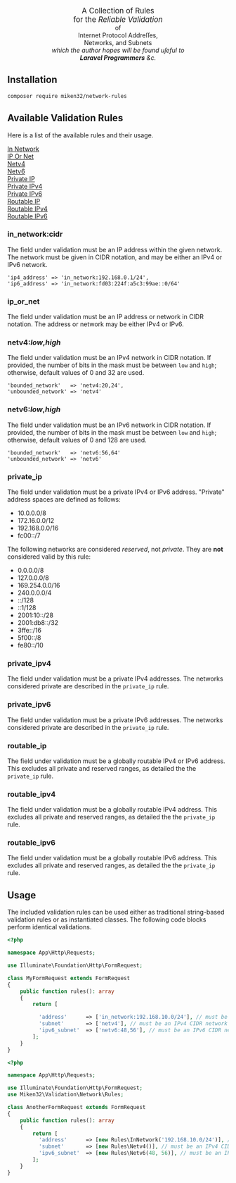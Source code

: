 <p align="center">
<big>A Collection of Rules<br/>
for the <i>Reliable Validation</i></big><br/>
of<br/>
Internet Protocol Addreſſes,<br/>
Networks, and Subnets<br/>
<i>which the author hopes will be found uſeful to</i><br/>
<i><b>Laravel Programmers</b> &c.</i>
</p>

## Installation
```sh
composer require miken32/network-rules
```

## Available Validation Rules
Here is a list of the available rules and their usage.

[In Network](#in_networkcidr)<br/>
[IP Or Net](#ip_or_net)<br/>
[Netv4](#netv4lowhigh)<br/>
[Netv6](#netv6lowhigh)<br/>
[Private IP](#private_ip)<br/>
[Private IPv4](#private_ipv4)<br/>
[Private IPv6](#private_ipv6)<br/>
[Routable IP](#routable_ip)<br/>
[Routable IPv4](#routable_ipv4)<br/>
[Routable IPv6](#routable_ipv6)

### in_network:cidr
The field under validation must be an IP address within the given network. The network must be given in CIDR notation, and may be either an IPv4 or IPv6 network.
```none
'ip4_address' => 'in_network:192.168.0.1/24',
'ip6_address' => 'in_network:fd03:224f:a5c3:99ae::0/64'
```

### ip_or_net
The field under validation must be an IP address or network in CIDR notation. The address or network may be either IPv4 or IPv6.

### netv4:_low_,_high_
The field under validation must be an IPv4 network in CIDR notation. If provided, the number of bits in the mask must be between `low` and `high`; otherwise, default values of 0 and 32 are used.
```none
'bounded_network'   => 'netv4:20,24',
'unbounded_network' => 'netv4'
```

### netv6:_low_,_high_
The field under validation must be an IPv6 network in CIDR notation. If provided, the number of bits in the mask must be between `low` and `high`; otherwise, default values of 0 and 128 are used.
```none
'bounded_network'   => 'netv6:56,64'
'unbounded_network' => 'netv6'
```

### private_ip
The field under validation must be a private IPv4 or IPv6 address. "Private" address spaces are defined as follows:
* 10.0.0.0/8
* 172.16.0.0/12
* 192.168.0.0/16
* fc00::/7

The following networks are considered _reserved_, not _private_. They are **not** considered valid by this rule:
* 0.0.0.0/8
* 127.0.0.0/8
* 169.254.0.0/16
* 240.0.0.0/4
* ::/128
* ::1/128
* 2001:10::/28
* 2001:db8::/32
* 3ffe::/16
* 5f00::/8
* fe80::/10

### private_ipv4
The field under validation must be a private IPv4 addresses. The networks considered private are described in the `private_ip` rule.

### private_ipv6
The field under validation must be a private IPv6 addresses. The networks considered private are described in the `private_ip` rule.

### routable_ip
The field under validation must be a globally routable IPv4 or IPv6 address. This excludes all private and reserved ranges, as detailed the the `private_ip` rule.

### routable_ipv4
The field under validation must be a globally routable IPv4 address. This excludes all private and reserved ranges, as detailed the the `private_ip` rule.

### routable_ipv6
The field under validation must be a globally routable IPv6 address. This excludes all private and reserved ranges, as detailed the the `private_ip` rule.

## Usage
The included validation rules can be used either as traditional string-based validation rules or as instantiated classes. The following code blocks perform identical validations.
```php
<?php

namespace App\Http\Requests;

use Illuminate\Foundation\Http\FormRequest;

class MyFormRequest extends FormRequest
{
    public function rules(): array
    {
        return [

          'address'      => ['in_network:192.168.10.0/24'], // must be an IPv4 address in the specified network
          'subnet'       => ['netv4'], // must be an IPv4 CIDR network
          'ipv6_subnet'  => ['netv6:48,56'], // must be an IPv6 CIDR network between 48 and 56 bits
        ];
    }
}
```

```php
<?php

namespace App\Http\Requests;

use Illuminate\Foundation\Http\FormRequest;
use Miken32\Validation\Network\Rules;

class AnotherFormRequest extends FormRequest
{
    public function rules(): array
    {
        return [
          'address'      => [new Rules\InNetwork('192.168.10.0/24')], // must be an IPv4 address in the specified network
          'subnet'       => [new Rules\Netv4()], // must be an IPv4 CIDR network
          'ipv6_subnet'  => [new Rules\Netv6(48, 56)], // must be an IPv6 CIDR network between 48 and 56 bits
        ];
    }
}
```
